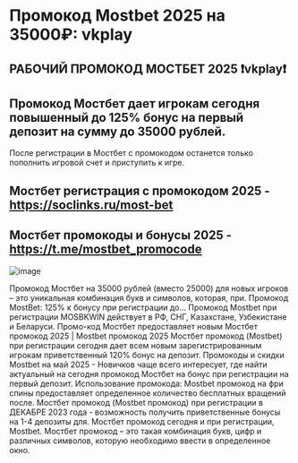# Промокод Mostbet 2025 на 35000₽: vkplay

## РАБОЧИЙ ПРОМОКОД МОСТБЕТ 2025 ❗️vkplay❗️
## Промокод Мостбет дает игрокам сегодня повышенный до 125% бонус на первый депозит на сумму до 35000 рублей. 
После регистрации в Мостбет с промокодом останется только пополнить игровой счет и приступить к игре.

## Мостбет регистрация с промокодом 2025 - https://soclinks.ru/most-bet
## Мостбет промокоды и бонусы 2025 - https://t.me/mostbet_promocode


![image](https://github.com/user-attachments/assets/e22a0d5e-79ab-45fc-921b-b3ebf18b04eb)


Промокод Мостбет на 35000 рублей (вместо 25000) для новых игроков – это уникальная комбинация букв и символов, которая, при. Промокод MostBet: 125% к бонусу при регистрации до... Промокод Mostbet при регистрации MOSBKWIN действует в РФ, СНГ, Казахстане, Узбекистане и Беларуси. Промо-код Мостбет предоставляет новым
Мостбет промокод 2025 | Mostbet промокод 2025 Мостбет промокод (Mostbet) при регистрации сегодня дает всем новым зарегистрированным игрокам приветственный 120% бонус на депозит. Промокоды и скидки Mostbet на май 2025 - Новичков чаще всего интересует, где найти актуальный на сегодня промокод Мостбет на бонус при регистрации на первый депозит. Использование промокода: Mostbet промокод на фри спины предоставляет определенное количество бесплатных вращений после. Мостбет промокод (Mostbet промокод) при регистрации в ДЕКАБРЕ 2023 года - возможность получить приветственные бонусы на 1-4 депозиты для.
Мостбет промокод сегодня и при регистрации, Mostbet. Мостбет промокод – это такая комбинация букв, цифр и различных символов, которую необходимо ввести в определенное окно.
